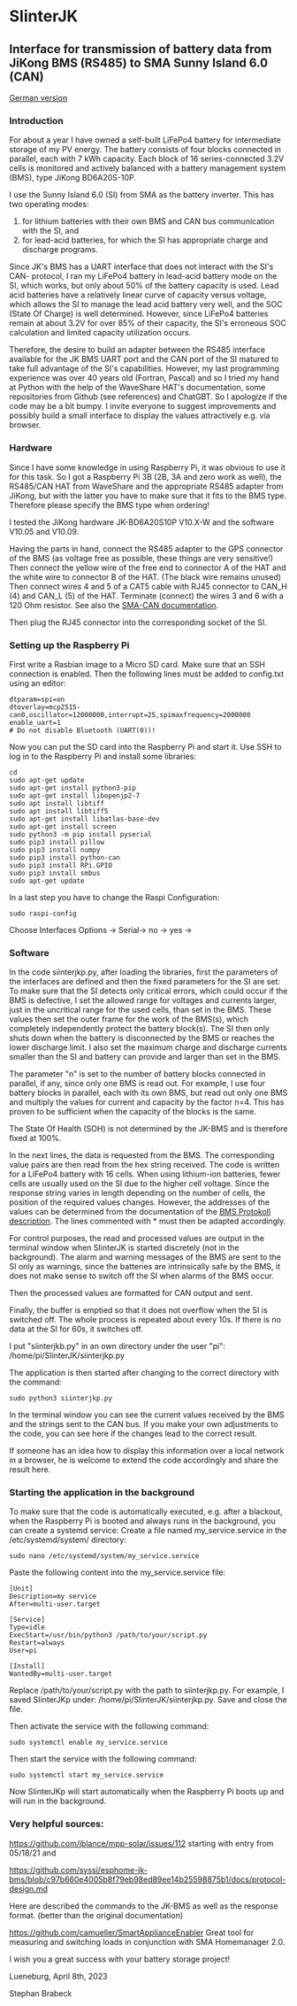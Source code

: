 # SIinterJK
## Interface for transmission of battery data from JiKong BMS (RS485) to SMA Sunny Island 6.0 (CAN)
[German version](README.md)
### Introduction
For about a year I have owned a self-built LiFePo4 battery for intermediate storage of my PV energy. The battery consists of four blocks connected in parallel, each with 7 kWh capacity. Each block of 16 series-connected 3.2V cells is monitored and actively balanced with a battery management system (BMS), type JiKong BD6A20S-10P.

I use the Sunny Island 6.0 (SI) from SMA as the battery inverter. This has two operating modes: 

1) for lithium batteries with their own BMS and CAN bus communication with the SI, and 
2) for lead-acid batteries, for which the SI has appropriate charge and discharge programs.

Since JK's BMS has a UART interface that does not interact with the SI's CAN- protocol, I ran my LiFePo4 battery in lead-acid battery mode on the SI, which works, but only about 50% of the battery capacity is used. Lead acid batteries have a relatively linear curve of capacity versus voltage, which allows the SI to manage the lead acid battery very well, and the SOC (State Of Charge) is well determined. However, since LiFePo4 batteries remain at about 3.2V for over 85% of their capacity, the SI's erroneous SOC calculation and limited capacity utilization occurs.

Therefore, the desire to build an adapter between the RS485 interface available for the JK BMS UART port and the CAN port of the SI matured to take full advantage of the SI's capabilities.
However, my last programming experience was over 40 years old (Fortran, Pascal) and so I tried my hand at Python with the help of the WaveShare HAT's documentation, some repositories from Github (see references) and ChatGBT. So I apologize if the code may be a bit bumpy. I invite everyone to suggest improvements and possibly build a small interface to display the values attractively e.g. via browser.
### Hardware
Since I have some knowledge in using Raspberry Pi, it was obvious to use it for this task. So I got a Raspberry Pi 3B (2B, 3A and zero work as well), the RS485/CAN HAT from WaveShare and the appropriate RS485 adapter from JiKong, but with the latter you have to make sure that it fits to the BMS type. Therefore please specify the BMS type when ordering!

I tested the JiKong hardware JK-BD6A20S10P V10.X-W and the software V10.05 and V10.09.

Having the parts in hand, connect the RS485 adapter to the GPS connector of the BMS (as voltage free as possible, these things are very sensitive!) Then connect the yellow wire of the free end to connector A of the HAT and the white wire to connector B of the HAT. (The black wire remains unused)
Then connect wires 4 and 5 of a CAT5 cable with RJ45 connector to CAN_H (4) and CAN_L (5) of the HAT. Terminate (connect) the wires 3 and 6 with a 120 Ohm resistor. See also the [SMA-CAN documentation](sma%20can%20protocol%20(2).pdf).

Then plug the RJ45 connector into the corresponding socket of the SI.
### Setting up the Raspberry Pi
First write a Rasbian image to a Micro SD card. Make sure that an SSH connection is enabled.
Then the following lines must be added to config.txt using an editor:
```
dtparam=spi=on
dtoverlay=mcp2515-can0,oscillator=12000000,interrupt=25,spimaxfrequency=2000000
enable_uart=1
# Do not disable Bluetooth (UART(0))!
```
Now you can put the SD card into the Raspberry Pi and start it.
Use SSH to log in to the Raspberry Pi and install some libraries:
```
cd
sudo apt-get update
sudo apt-get install python3-pip
sudo apt-get install libopenjp2-7
sudo apt install libtiff
sudo apt install libtiff5
sudo apt-get install libatlas-base-dev
sudo apt-get install screen
sudo python3 -m pip install pyserial
sudo pip3 install pillow
sudo pip3 install numpy
sudo pip3 install python-can
sudo pip3 install RPi.GPIO
sudo pip3 install smbus
sudo apt-get update
```
In a last step you have to change the Raspi Configuration:
```
sudo raspi-config
```
Choose Interfaces Options -> Serial-> no -> yes ->
### Software
In the code siinterjkp.py, after loading the libraries, first the parameters of the interfaces are defined and then the fixed parameters for the SI are set:
To make sure that the SI detects only critical errors, which could occur if the BMS is defective, I set the allowed range for voltages and currents larger, just in the uncritical range for the used cells, than set in the BMS. These values then set the outer frame for the work of the BMS(s), which completely independently protect the battery block(s). The SI then only shuts down when the battery is disconnected by the BMS or reaches the lower discharge limit.
I also set the maximum charge and discharge currents smaller than the SI and battery can provide and larger than set in the BMS.

The parameter "n" is set to the number of battery blocks connected in parallel, if any, since only one BMS is read out. For example, I use four battery blocks in parallel, each with its own BMS, but read out only one BMS and multiply the values for current and capacity by the factor n=4. This has proven to be sufficient when the capacity of the blocks is the same.

The State Of Health (SOH) is not determined by the JK-BMS and is therefore fixed at 100%.

In the next lines, the data is requested from the BMS. The corresponding value pairs are then read from the hex string received. The code is written for a LiFePo4 battery with 16 cells. When using lithium-ion batteries, fewer cells are usually used on the SI due to the higher cell voltage.  Since the response string varies in length depending on the number of cells, the position of the required values changes. However, the addresses of the values can be determined from the documentation of the [BMS Protokoll description](bms.protocol.v2.5.english.pdf). The lines commented with * must then be adapted accordingly.

For control purposes, the read and processed values are output in the terminal window when SIinterJK is started discretely (not in the background).
The alarm and warning messages of the BMS are sent to the SI only as warnings, since the batteries are intrinsically safe by the BMS, it does not make sense to switch off the SI when alarms of the BMS occur.

Then the processed values are formatted for CAN output and sent.

Finally, the buffer is emptied so that it does not overflow when the SI is switched off.
The whole process is repeated about every 10s. If there is no data at the SI for 60s, it switches off.

I put "siinterjkb.py" in an own directory under the user "pi": /home/pi/SIinterJK/siinterjkp.py

The application is then started after changing to the correct directory with the command: 
```
sudo python3 siinterjkp.py
```

In the terminal window you can see the current values received by the BMS and the strings sent to the CAN bus.
If you make your own adjustments to the code, you can see here if the changes lead to the correct result.

If someone has an idea how to display this information over a local network in a browser, he is welcome to extend the code accordingly and share the result here.
### Starting the application in the background
To make sure that the code is automatically executed, e.g. after a blackout, when the Raspberry Pi is booted and always 
runs in the background, you can create a systemd service:
Create a file named my_service.service in the /etc/systemd/system/ directory:
```
sudo nano /etc/systemd/system/my_service.service
```
Paste the following content into the my_service.service file:
```
[Unit]
Description=my service
After=multi-user.target

[Service]
Type=idle
ExecStart=/usr/bin/python3 /path/to/your/script.py
Restart=always
User=pi

[Install]
WantedBy=multi-user.target
```
Replace /path/to/your/script.py with the path to siinterjkp.py. For example, I saved SIinterJKp under: /home/pi/SIinterJK/siinterjkp.py.
Save and close the file.

Then activate the service with the following command:
```
sudo systemctl enable my_service.service
```
Then start the service with the following command:
```
sudo systemctl start my_service.service
```
Now SIinterJKp will start automatically when the Raspberry Pi boots up and will run in the background.

### Very helpful sources:
https://github.com/jblance/mpp-solar/issues/112 starting with entry from 05/18/21 and

https://github.com/syssi/esphome-jk-bms/blob/c97b660e4005b8f79eb98ed89ee14b25598875b1/docs/protocol-design.md

Here are described the commands to the JK-BMS as well as the response format. (better than the original documentation)

https://github.com/camueller/SmartApplianceEnabler Great tool for measuring and switching loads in conjunction with SMA Homemanager 2.0.

I wish you a great success with your battery storage project!

Lueneburg, April 8th, 2023

Stephan Brabeck
